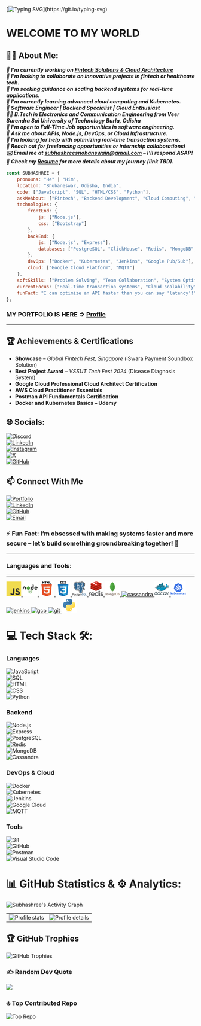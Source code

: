 
[![Typing SVG](https://readme-typing-svg.demolab.com?font=Fira+Code&size=35&duration=2000&pause=1000&width=735&lines=Hey!+Welcome+to+my+profile.;I'm+Subhashree+Mohan+Swain.)](https://git.io/typing-svg)

# WELCOME TO MY WORLD  

## 💫🌟 About Me:
***🔭 I’m currently working on <u>Fintech Solutions & Cloud Architecture</u><br>
👯 I’m looking to collaborate on innovative projects in fintech or healthcare tech.<br>
🤝 I’m seeking guidance on scaling backend systems for real-time applications.<br>
🌱 I’m currently learning advanced cloud computing and Kubernetes.<br>
👷 Software Engineer | Backend Specialist | Cloud Enthusiast<br>
👨‍🎓 B.Tech in Electronics and Communication Engineering from ***Veer Surendra Sai University of Technology*** **Burla, Odisha**<br>
💼 I’m open to **Full-Time Job** opportunities in software engineering.<br>
💬 Ask me about APIs, Node.js, DevOps, or Cloud Infrastructure.<br>
🤔 I’m looking for help with optimizing real-time transaction systems.<br>
💬 Reach out for freelancing opportunities or internship collaborations!<br>
✉️ Email me at subhashreesnohanswain@gmail.com – I’ll respond ASAP!<br>
📄 Check my [Resume](#) for more details about my journey (link TBD).<br>***

```javascript
const SUBHASHREE = {
    pronouns: "He" | "Him",
    location: "Bhubaneswar, Odisha, India",
    code: ["JavaScript", "SQL", "HTML/CSS", "Python"],
    askMeAbout: ["Fintech", "Backend Development", "Cloud Computing", "System Design"],
    technologies: {
        frontEnd: {
            js: ["Node.js"],
            css: ["Bootstrap"]
        },
        backEnd: {
            js: ["Node.js", "Express"],
            databases: ["PostgreSQL", "ClickHouse", "Redis", "MongoDB", "Cassandra"]
        },
        devOps: ["Docker", "Kubernetes", "Jenkins", "Google Pub/Sub"],
        cloud: ["Google Cloud Platform", "MQTT"]
    },
    softSkills: ["Problem Solving", "Team Collaboration", "System Optimization", "Analytical Thinking"],
    currentFocus: ["Real-time transaction systems", "Cloud scalability"],
    funFact: "I can optimize an API faster than you can say 'latency'!"
};
```

### MY PORTFOLIO IS HERE => [Profile](https://subha-90.github.io)  

---
## 🏆 Achievements & Certifications

- **Showcase** – *Global Fintech Fest, Singapore* (iSwara Payment Soundbox Solution)  
- **Best Project Award** – *VSSUT Tech Fest 2024* (Disease Diagnosis System)  
- **Google Cloud Professional Cloud Architect Certification**  
- **AWS Cloud Practitioner Essentials**  
- **Postman API Fundamentals Certification**  
- **Docker and Kubernetes Basics – Udemy**  

## 🌐 Socials:
[![Discord](https://img.shields.io/badge/Discord-%237289DA.svg?logo=discord&logoColor=white)](https://discord.gg/subhashree)  
[![LinkedIn](https://img.shields.io/badge/LinkedIn-%230077B5.svg?logo=linkedin&logoColor=white)](https://linkedin.com/in/subhashreemohanswain)  
[![Instagram](https://img.shields.io/badge/Instagram-%23E4405F.svg?logo=Instagram&logoColor=white)](https://instagram.com/subhashreemswain)  
[![X](https://img.shields.io/badge/X-black.svg?logo=X&logoColor=white)](https://x.com/subhashree_swain)  
[![GitHub](https://img.shields.io/badge/GitHub-%23121011.svg?logo=github&logoColor=white)](https://github.com/subhashreemohanswain)  

## 📫 Connect With Me
[![Portfolio](https://img.shields.io/badge/Portfolio-%23000000.svg?style=for-the-badge&logo=firefox&logoColor=white)](https://subhashreemohanswain.web.app)  
[![LinkedIn](https://img.shields.io/badge/LinkedIn-%230077B5.svg?style=for-the-badge&logo=linkedin&logoColor=white)](https://linkedin.com/in/subhashreemohanswain)  
[![GitHub](https://img.shields.io/badge/GitHub-%23121011.svg?style=for-the-badge&logo=github&logoColor=white)](https://github.com/subhashreemohanswain)  
[![Email](https://img.shields.io/badge/Email-%23D14836.svg?style=for-the-badge&logo=gmail&logoColor=white)](mailto:subhashreesnohanswain@gmail.com)  

### ⚡ Fun Fact: I’m obsessed with making systems faster and more secure – let’s build something groundbreaking together! 🚀

<hr>
<h3 align="left">Languages and Tools:</h3>
<hr>
<p align="left">
  <a href="https://www.javascript.com/" target="_blank" rel="noreferrer">
    <img src="https://raw.githubusercontent.com/devicons/devicon/master/icons/javascript/javascript-original.svg" alt="javascript" width="40" height="40"/>
  </a>
  <a href="https://nodejs.org" target="_blank" rel="noreferrer">
    <img src="https://raw.githubusercontent.com/devicons/devicon/master/icons/nodejs/nodejs-original-wordmark.svg" alt="nodejs" width="40" height="40"/>
  </a>
  <a href="https://www.w3.org/html/" target="_blank" rel="noreferrer">
    <img src="https://raw.githubusercontent.com/devicons/devicon/master/icons/html5/html5-original-wordmark.svg" alt="html5" width="40" height="40"/>
  </a>
  <a href="https://www.w3schools.com/css/" target="_blank" rel="noreferrer">
    <img src="https://raw.githubusercontent.com/devicons/devicon/master/icons/css3/css3-original-wordmark.svg" alt="css3" width="40" height="40"/>
  </a>
  <a href="https://www.postgresql.org" target="_blank" rel="noreferrer">
    <img src="https://raw.githubusercontent.com/devicons/devicon/master/icons/postgresql/postgresql-original-wordmark.svg" alt="postgresql" width="40" height="40"/>
  </a>
  <a href="https://redis.io/" target="_blank" rel="noreferrer">
    <img src="https://raw.githubusercontent.com/devicons/devicon/master/icons/redis/redis-original-wordmark.svg" alt="redis" width="40" height="40"/>
  </a>
  <a href="https://www.mongodb.com/" target="_blank" rel="noreferrer">
    <img src="https://raw.githubusercontent.com/devicons/devicon/master/icons/mongodb/mongodb-original-wordmark.svg" alt="mongodb" width="40" height="40"/>
  </a>
  <a href="https://cassandra.apache.org/" target="_blank" rel="noreferrer">
    <img src="https://www.vectorlogo.zone/logos/apache_cassandra/apache_cassandra-icon.svg" alt="cassandra" width="40" height="40"/>
  </a>
  <a href="https://www.docker.com/" target="_blank" rel="noreferrer">
    <img src="https://raw.githubusercontent.com/devicons/devicon/master/icons/docker/docker-original-wordmark.svg" alt="docker" width="40" height="40"/>
  </a>
  <a href="https://kubernetes.io" target="_blank" rel="noreferrer">
    <img src="https://raw.githubusercontent.com/devicons/devicon/master/icons/kubernetes/kubernetes-plain-wordmark.svg" alt="kubernetes" width="40" height="40"/>
  </a>
  <a href="https://www.jenkins.io" target="_blank" rel="noreferrer">
    <img src="https://www.vectorlogo.zone/logos/jenkins/jenkins-icon.svg" alt="jenkins" width="40" height="40"/>
  </a>
  <a href="https://cloud.google.com" target="_blank" rel="noreferrer">
    <img src="https://www.vectorlogo.zone/logos/google_cloud/google_cloud-icon.svg" alt="gcp" width="40" height="40"/>
  </a>
  <a href="https://git-scm.com/" target="_blank" rel="noreferrer">
    <img src="https://www.vectorlogo.zone/logos/git-scm/git-scm-icon.svg" alt="git" width="40" height="40"/>
  </a>
  <a href="https://www.python.org" target="_blank" rel="noreferrer">
    <img src="https://raw.githubusercontent.com/devicons/devicon/master/icons/python/python-original.svg" alt="python" width="40" height="40"/>
  </a>
</p>

# 💻 Tech Stack 🛠:

### Languages
![JavaScript](https://img.shields.io/badge/javascript-%23323330.svg?style=plastic&logo=javascript&logoColor=%23F7DF1E)  
![SQL](http://img.shields.io/badge/-SQL-000?&logo=sql)  
![HTML](https://img.shields.io/badge/HTML-%23E34F26.svg?style=plastic&logo=html5&logoColor=white)  
![CSS](https://img.shields.io/badge/CSS-%231572B6.svg?style=plastic&logo=css3&logoColor=white)  
![Python](https://img.shields.io/badge/python-3670A0?style=plastic&logo=python&logoColor=ffdd54)  

### Backend
![Node.js](https://img.shields.io/badge/Node.js-%2343853D.svg?style=plastic&logo=node.js&logoColor=white)  
![Express](https://img.shields.io/badge/Express-%23000000.svg?style=plastic&logo=express&logoColor=white)  
![PostgreSQL](https://img.shields.io/badge/PostgreSQL-%23336791.svg?style=plastic&logo=postgresql&logoColor=white)  
![Redis](https://img.shields.io/badge/Redis-%23DC382D.svg?style=plastic&logo=redis&logoColor=white)  
![MongoDB](https://img.shields.io/badge/MongoDB-%234ea94b.svg?style=plastic&logo=mongodb&logoColor=white)  
![Cassandra](https://img.shields.io/badge/Cassandra-%231287B1.svg?style=plastic&logo=apache-cassandra&logoColor=white)  

### DevOps & Cloud
![Docker](https://img.shields.io/badge/Docker-%230db7ed.svg?style=plastic&logo=docker&logoColor=white)  
![Kubernetes](https://img.shields.io/badge/Kubernetes-%23326CE5.svg?style=plastic&logo=kubernetes&logoColor=white)  
![Jenkins](https://img.shields.io/badge/Jenkins-%23D24939.svg?style=plastic&logo=jenkins&logoColor=white)  
![Google Cloud](https://img.shields.io/badge/GoogleCloud-%234285F4.svg?style=plastic&logo=google-cloud&logoColor=white)  
![MQTT](https://img.shields.io/badge/MQTT-%23660000.svg?style=plastic&logo=mqtt&logoColor=white)  

### Tools
![Git](https://img.shields.io/badge/Git-%23F05033.svg?style=plastic&logo=git&logoColor=white)  
![GitHub](https://img.shields.io/badge/GitHub-%23121011.svg?style=plastic&logo=github&logoColor=white)  
![Postman](http://img.shields.io/badge/Postman-FF6C37?style=plastic&logo=postman&logoColor=white)  
![Visual Studio Code](https://img.shields.io/badge/Visual%20Studio%20Code-007ACC?style=plastic&logo=visual-studio-code&logoColor=white)  

# 📊 GitHub Statistics & ⚙️ Analytics:
![Subhashree's Activity Graph](https://github-readme-activity-graph.vercel.app/graph?username=subha-90&theme=merko)

<table>
  <tr>
    <td><img src="http://github-profile-summary-cards.vercel.app/api/cards/stats?username=subha-90&theme=vue" alt="Profile stats" title="Profile details"></td>
    <td><img src="http://github-profile-summary-cards.vercel.app/api/cards/profile-details?username=subha-90&theme=vue" alt="Profile details" title="Profile details"></td>
  </tr>
</table>

## 🏆 GitHub Trophies
![GitHub Trophies](https://github-profile-trophy.vercel.app/?username=subha-90&theme=onedark)

### ✍️ Random Dev Quote
![](https://quotes-github-readme.vercel.app/api?type=horizontal&theme=radical)

### 🔝 Top Contributed Repo
![Top Repo](http://github-profile-summary-cards.vercel.app/api/cards/repos-per-language?username=subha-90&theme=vue)



